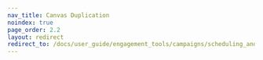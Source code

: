```yaml
---
nav_title: Canvas Duplication
noindex: true
page_order: 2.2
layout: redirect
redirect_to: /docs/user_guide/engagement_tools/campaigns/scheduling_and_organizing/duplicating_segments_and_campaigns/#cloning-a-canvas
---
```

